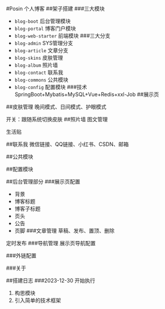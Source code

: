 #Posin 个人博客
##架子搭建
###三大模块
- `blog-boot` 后台管理模块  
- `blog-portal` 博客门户模块
- `blog-web-starter` 前端模块
###三大分支 
- `blog-admin` SYS管理分支
- `blog-article` 文章分支
- `blog-skins` 皮肤管理
- `blog-album` 照片墙
- `blog-contact` 联系我
- `blog-commons` 公共模块
- `blog-config` 配置模块
###技术
SpringBoot+Mybatis+MySQL+Vue+Redis+xxl-Job
##展示页

##皮肤管理
晚间模式、日间模式、护眼模式

开关：跟随系统切换皮肤
##照片墙
图文管理

生活贴

##联系我
微信链接、QQ链接、小红书、CSDN、邮箱

##公共模块

##配置模块

##后台管理部分
###展示页配置
- 背景
- 博客标题
- 博客子标题
- 页头
- 公告
- 页脚
###文章管理
草稿、发布、置顶、删除

定时发布
###导航管理
展示页导航配置

###外链配置

###关于

##搭建日志
###2023-12-30 开始执行
1. 构思模块
2. 引入简单的技术框架

